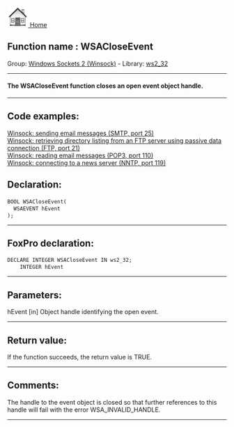 [<img src="../../images/home.png"> Home ](https://github.com/VFPX/Win32API)  

## Function name : WSACloseEvent
Group: [Windows Sockets 2 (Winsock)](../../functions_group.md#Windows_Sockets_2_(Winsock))  -  Library: [ws2_32](../../../libraries.md#ws2_32)  
***  


#### The WSACloseEvent function closes an open event object handle.
***  


## Code examples:
[Winsock: sending email messages (SMTP, port 25)](../../samples/sample_385.md)  
[Winsock: retrieving directory listing from an FTP server using passive data connection (FTP, port 21)](../../samples/sample_386.md)  
[Winsock: reading email messages (POP3, port 110)](../../samples/sample_388.md)  
[Winsock: connecting to a news server (NNTP, port 119)](../../samples/sample_389.md)  

## Declaration:
```foxpro  
BOOL WSACloseEvent(
  WSAEVENT hEvent
);  
```  
***  


## FoxPro declaration:
```foxpro  
DECLARE INTEGER WSACloseEvent IN ws2_32;
	INTEGER hEvent  
```  
***  


## Parameters:
hEvent 
[in] Object handle identifying the open event.   
***  


## Return value:
If the function succeeds, the return value is TRUE.  
***  


## Comments:
The handle to the event object is closed so that further references to this handle will fail with the error WSA_INVALID_HANDLE.  
  
***  

